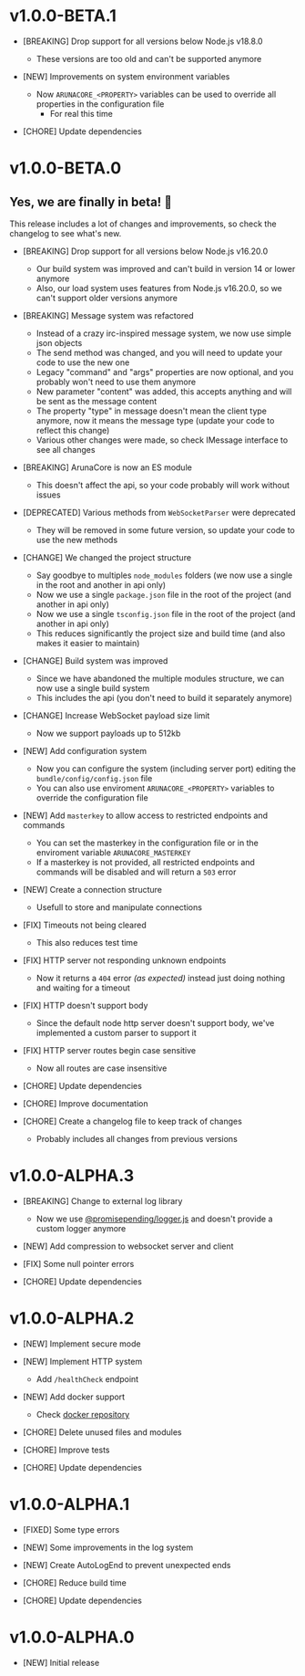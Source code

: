 # v1.0.0-BETA.1

- [BREAKING] Drop support for all versions below Node.js v18.8.0
  - These versions are too old and can't be supported anymore

- [NEW] Improvements on system environment variables
  - Now `ARUNACORE_<PROPERTY>` variables can be used to override all properties in the configuration file
    - For real this time

- [CHORE] Update dependencies

# v1.0.0-BETA.0

## Yes, we are finally in beta! 🎉

This release includes a lot of changes and improvements, so check the changelog to see what's new.

- [BREAKING] Drop support for all versions below Node.js v16.20.0
  - Our build system was improved and can't build in version 14 or lower anymore
  - Also, our load system uses features from Node.js v16.20.0, so we can't support older versions anymore

- [BREAKING] Message system was refactored
  - Instead of a crazy irc-inspired message system, we now use simple json objects
  - The send method was changed, and you will need to update your code to use the new one
  - Legacy "command" and "args" properties are now optional, and you probably won't need to use them anymore
  - New parameter "content" was added, this accepts anything and will be sent as the message content
  - The property "type" in message doesn't mean the client type anymore, now it means the message type (update your code to reflect this change)
  - Various other changes were made, so check IMessage interface to see all changes

- [BREAKING] ArunaCore is now an ES module
  - This doesn't affect the api, so your code probably will work without issues

- [DEPRECATED] Various methods from `WebSocketParser` were deprecated
  - They will be removed in some future version, so update your code to use the new methods

- [CHANGE] We changed the project structure
  - Say goodbye to multiples `node_modules` folders (we now use a single in the root and another in api only)
  - Now we use a single `package.json` file in the root of the project (and another in api only)
  - Now we use a single `tsconfig.json` file in the root of the project (and another in api only)
  - This reduces significantly the project size and build time (and also makes it easier to maintain)

- [CHANGE] Build system was improved
  - Since we have abandoned the multiple modules structure, we can now use a single build system
  - This includes the api (you don't need to build it separately anymore)

- [CHANGE] Increase WebSocket payload size limit
  - Now we support payloads up to 512kb

- [NEW] Add configuration system
  - Now you can configure the system (including server port) editing the  `bundle/config/config.json` file
  - You can also use enviroment `ARUNACORE_<PROPERTY>` variables to override the configuration file

- [NEW] Add `masterkey` to allow access to restricted endpoints and commands
  - You can set the masterkey in the configuration file or in the enviroment variable `ARUNACORE_MASTERKEY`
  - If a masterkey is not provided, all restricted endpoints and commands will be disabled and will return a `503` error

- [NEW] Create a connection structure
  - Usefull to store and manipulate connections

- [FIX] Timeouts not being cleared
  - This also reduces test time

- [FIX] HTTP server not responding unknown endpoints
  - Now it returns a `404` error _(as expected)_ instead just doing nothing and waiting for a timeout

- [FIX] HTTP doesn't support body
  - Since the default node http server doesn't support body, we've implemented a custom parser to support it

- [FIX] HTTP server routes begin case sensitive
  - Now all routes are case insensitive

- [CHORE] Update dependencies

- [CHORE] Improve documentation

- [CHORE] Create a changelog file to keep track of changes
  - Probably includes all changes from previous versions

# v1.0.0-ALPHA.3

- [BREAKING] Change to external log library
  - Now we use [@promisepending/logger.js](https://www.npmjs.com/package/@promisepending/logger.js) and doesn't provide a custom logger anymore

- [NEW] Add compression to websocket server and client

- [FIX] Some null pointer errors

- [CHORE] Update dependencies

# v1.0.0-ALPHA.2

- [NEW] Implement secure mode

- [NEW] Implement HTTP system
  - Add `/healthCheck` endpoint

- [NEW] Add docker support
  - Check [docker repository](https://github.com/ArunaBot/ArunaCore-Docker)

- [CHORE] Delete unused files and modules

- [CHORE] Improve tests

- [CHORE] Update dependencies

# v1.0.0-ALPHA.1

- [FIXED] Some type errors

- [NEW] Some improvements in the log system

- [NEW] Create AutoLogEnd to prevent unexpected ends

- [CHORE] Reduce build time

- [CHORE] Update dependencies

# v1.0.0-ALPHA.0

- [NEW] Initial release

